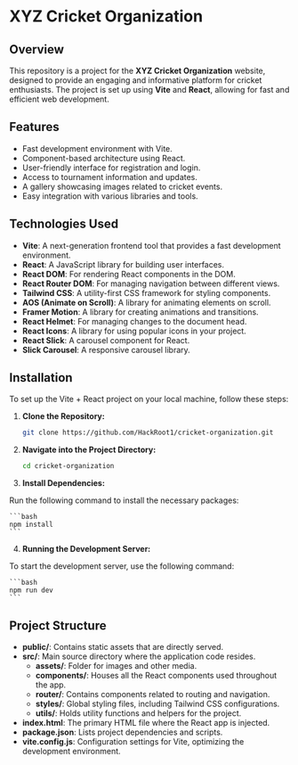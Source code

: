 # XYZ Cricket Organization

## Overview

This repository is a project for the **XYZ Cricket Organization** website, designed to provide an engaging and informative platform for cricket enthusiasts. The project is set up using **Vite** and **React**, allowing for fast and efficient web development.

## Features

-   Fast development environment with Vite.
-   Component-based architecture using React.
-   User-friendly interface for registration and login.
-   Access to tournament information and updates.
-   A gallery showcasing images related to cricket events.
-   Easy integration with various libraries and tools.

## Technologies Used

-   **Vite**: A next-generation frontend tool that provides a fast development environment.
-   **React**: A JavaScript library for building user interfaces.
-   **React DOM**: For rendering React components in the DOM.
-   **React Router DOM**: For managing navigation between different views.
-   **Tailwind CSS**: A utility-first CSS framework for styling components.
-   **AOS (Animate on Scroll)**: A library for animating elements on scroll.
-   **Framer Motion**: A library for creating animations and transitions.
-   **React Helmet**: For managing changes to the document head.
-   **React Icons**: A library for using popular icons in your project.
-   **React Slick**: A carousel component for React.
-   **Slick Carousel**: A responsive carousel library.

## Installation

To set up the Vite + React project on your local machine, follow these steps:

1. **Clone the Repository:**

    ```bash
    git clone https://github.com/HackRoot1/cricket-organization.git
    ```

2. **Navigate into the Project Directory:**

    ```bash
    cd cricket-organization
    ```

3. **Install Dependencies:**

Run the following command to install the necessary packages:

    ```bash
    npm install
    ```

4. **Running the Development Server:**

To start the development server, use the following command:

    ```bash
    npm run dev
    ```

## Project Structure

-   **public/**: Contains static assets that are directly served.
-   **src/**: Main source directory where the application code resides.
    -   **assets/**: Folder for images and other media.
    -   **components/**: Houses all the React components used throughout the app.
    -   **router/**: Contains components related to routing and navigation.
    -   **styles/**: Global styling files, including Tailwind CSS configurations.
    -   **utils/**: Holds utility functions and helpers for the project.
-   **index.html**: The primary HTML file where the React app is injected.
-   **package.json**: Lists project dependencies and scripts.
-   **vite.config.js**: Configuration settings for Vite, optimizing the development environment.
